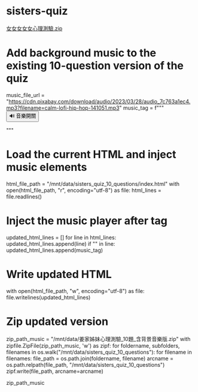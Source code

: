 # sisters-quiz
[女女女女女心理測驗.zip](https://github.com/user-attachments/files/19812714/_10.zip)
# Add background music to the existing 10-question version of the quiz

music_file_url = "https://cdn.pixabay.com/download/audio/2023/03/28/audio_7c763a1ec4.mp3?filename=calm-lofi-hip-hop-141051.mp3"
music_tag = f"""
<audio id="bg-music" autoplay loop>
  <source src="{music_file_url}" type="audio/mpeg">
  Your browser does not support the audio element.
</audio>
<button onclick="toggleMusic()">🔊 音樂開關</button>
<script>
    const music = document.getElementById("bg-music");
    let isPlaying = true;
    function toggleMusic() {{
        if (isPlaying) {{
            music.pause();
        }} else {{
            music.play();
        }}
        isPlaying = !isPlaying;
    }}
</script>
"""

# Load the current HTML and inject music elements
html_file_path = "/mnt/data/sisters_quiz_10_questions/index.html"
with open(html_file_path, "r", encoding="utf-8") as file:
    html_lines = file.readlines()

# Inject the music player after <body> tag
updated_html_lines = []
for line in html_lines:
    updated_html_lines.append(line)
    if "<body>" in line:
        updated_html_lines.append(music_tag)

# Write updated HTML
with open(html_file_path, "w", encoding="utf-8") as file:
    file.writelines(updated_html_lines)

# Zip updated version
zip_path_music = "/mnt/data/姜家姊妹心理測驗_10題_含背景音樂版.zip"
with zipfile.ZipFile(zip_path_music, 'w') as zipf:
    for foldername, subfolders, filenames in os.walk("/mnt/data/sisters_quiz_10_questions"):
        for filename in filenames:
            file_path = os.path.join(foldername, filename)
            arcname = os.path.relpath(file_path, "/mnt/data/sisters_quiz_10_questions")
            zipf.write(file_path, arcname=arcname)

zip_path_music
